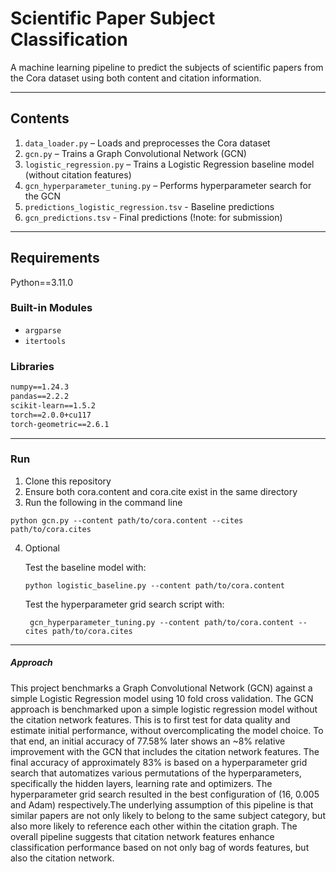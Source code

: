 # Scientific Paper Subject Classification

A machine learning pipeline to predict the subjects of scientific papers from the Cora dataset using both content and citation information.

---

## Contents

1. `data_loader.py` – Loads and preprocesses the Cora dataset  
2. `gcn.py` – Trains a Graph Convolutional Network (GCN)  
3. `logistic_regression.py` – Trains a Logistic Regression baseline model (without citation features)  
4. `gcn_hyperparameter_tuning.py` – Performs hyperparameter search for the GCN  
5. `predictions_logistic_regression.tsv` - Baseline predictions
6. `gcn_predictions.tsv` - Final predictions (!note: for submission)
---

## Requirements
Python==3.11.0

### Built-in Modules
- `argparse`
- `itertools`

### Libraries
```txt
numpy==1.24.3
pandas==2.2.2
scikit-learn==1.5.2
torch==2.0.0+cu117
torch-geometric==2.6.1
```
---
### Run
1. Clone this repository
2. Ensure both cora.content and cora.cite exist in the same directory
3. Run the following in the command line
```
python gcn.py --content path/to/cora.content --cites path/to/cora.cites
```
4. Optional
   
   Test the baseline model with:
   ```
   python logistic_baseline.py --content path/to/cora.content
   ```
   Test the hyperparameter grid search script with:

   ```
    gcn_hyperparameter_tuning.py --content path/to/cora.content --cites path/to/cora.cites
   ```
---

##### Approach 
This project benchmarks a Graph Convolutional Network (GCN) against a simple Logistic Regression model using 10 fold cross validation. 
The GCN approach is benchmarked upon a simple logistic regression model without the citation network features. This is to first test for data quality and estimate initial performance, without
overcomplicating the model choice. To that end, an initial accuracy of 77.58% later shows an ~8% relative improvement with the GCN that includes the citation network features. 
The final accuracy of approximately 83% is based on a hyperparameter grid search that automatizes various permutations of the hyperparameters, specifically the hidden layers, learning rate and optimizers. 
The hyperparameter grid search resulted in the best configuration of (16, 0.005 and Adam) respectively.The underlying assumption of this pipeline is that similar papers are not only likely to belong to the same subject category, but also more likely to reference each other within the citation graph. The overall pipeline suggests that citation network features enhance classification performance based on not only bag of words features, but also the citation network. 
